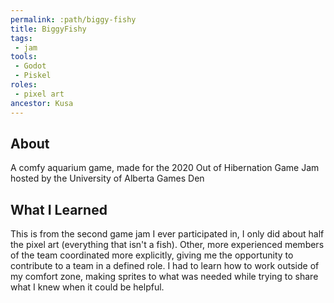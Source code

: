 ```yaml
---
permalink: :path/biggy-fishy
title: BiggyFishy
tags:
 - jam
tools:
 - Godot
 - Piskel
roles:
 - pixel art
ancestor: Kusa
---
```


## About
A comfy aquarium game, made for the 2020 Out of Hibernation Game Jam hosted by the University of Alberta Games Den

## What I Learned
This is from the second game jam I ever participated in, I only did about half the pixel art (everything that isn't a fish). Other, more experienced members of the team coordinated more explicitly, giving me the opportunity to contribute to a team in a defined role. I had to learn how to work outside of my comfort zone, making sprites to what was needed while trying to share what I knew when it could be helpful.